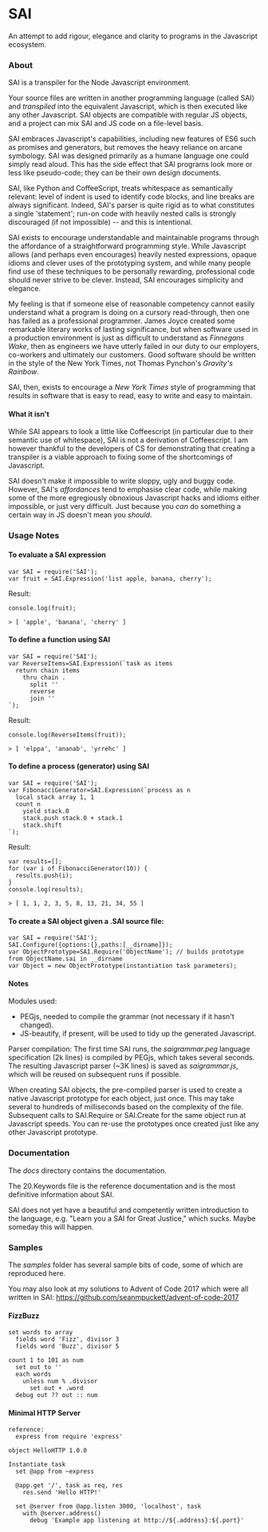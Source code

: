 # SAI
An attempt to add rigour, elegance and clarity to programs in the Javascript ecosystem.

### About

SAI is a transpiler for the Node Javascript environment. 

Your source files are written in another programming language (called SAI) and _transpiled_ into the equivalent Javascript, which is then executed like any other Javascript. SAI objects are compatible with regular JS objects, and a project can mix SAI and JS code on a file-level basis. 

SAI embraces Javascript's capabilities, including new features of ES6 such as promises and generators, but removes the heavy reliance on arcane symbology. SAI was designed primarily as a humane language one could simply read aloud. This has the side effect that SAI programs look more or less like pseudo-code; they can be their own design documents.

SAI, like Python and CoffeeScript, treats whitespace as semantically relevant: level of indent is used to identify code blocks, and line breaks are always significant. Indeed, SAI's parser is quite rigid as to what constitutes a single 'statement'; run-on code with heavily nested calls is strongly discouraged (if not impossible) -- and this is intentional.

SAI exists to encourage understandable and maintainable programs through the affordance of a straightforward programming style. While Javascript allows (and perhaps even encourages) heavily nested expressions, opaque idioms and clever uses of the prototyping system, and while many people find use of these techniques to be personally rewarding, professional code should never strive to be clever. Instead, SAI encourages simplicity and elegance.

My feeling is that if someone else of reasonable competency cannot easily understand what a program is doing on a cursory read-through, then one has failed as a professional programmer. James Joyce created some remarkable literary works of lasting significance, but when software used in a production environment is just as difficult to understand as _Finnegans Wake_, then as engineers we have utterly failed in our duty to our employers, co-workers and ultimately our customers. Good software should be written in the style of the New York Times, not Thomas Pynchon's _Gravity's Rainbow_. 

SAI, then, exists to encourage a _New York Times_ style of programming that results in software that is easy to read, easy to write and easy to maintain. 

#### What it isn't

While SAI appears to look a little like Coffeescript (in particular due to their semantic use of whitespace), SAI is not a derivation of Coffeescript. I am however thankful to the developers of CS for demonstrating that creating a transpiler is a viable approach to fixing some of the shortcomings of Javascript. 

SAI doesn't make it impossible to write sloppy, ugly and buggy code.  However, SAI's _affordances_ tend to emphasise clear code, while making some of the more egregiously obnoxious Javascript hacks and idioms either impossible, or just very difficult. Just because you _can_ do something a certain way in JS doesn't mean you _should_.

### Usage Notes

#### To evaluate a SAI expression

    var SAI = require('SAI');
    var fruit = SAI.Expression('list apple, banana, cherry');

Result:

    console.log(fruit);
    
    > [ 'apple', 'banana', 'cherry' ]

#### To define a function using SAI

    var SAI = require('SAI');
    var ReverseItems=SAI.Expression(`task as items
      return chain items
        thru chain .
          split ''
          reverse
          join ''
    `);

Result:
    
    console.log(ReverseItems(fruit));
    
    > [ 'elppa', 'ananab', 'yrrehc' ]

#### To define a process (generator) using SAI

    var SAI = require('SAI');
    var FibonacciGenerator=SAI.Expression(`process as n
      local stack array 1, 1
      count n
        yield stack.0
        stack.push stack.0 + stack.1
        stack.shift
    `);

Result:

    var results=[];
    for (var i of FibonacciGenerator(10)) {
      results.push(i);
    }
    console.log(results);
    
    > [ 1, 1, 2, 3, 5, 8, 13, 21, 34, 55 ]
    

#### To create a SAI object given a .SAI source file:

    var SAI = require('SAI');
    SAI.Configure({options:{},paths:[__dirname]});
    var ObjectPrototype=SAI.Require('ObjectName'); // builds prototype from ObjectName.sai in __dirname
    var Object = new ObjectPrototype(instantiation task parameters);

    
#### Notes

Modules used: 
- PEGjs, needed to compile the grammar (not necessary if it hasn't changed).
- JS-beautify, if present, will be used to tidy up the generated Javascript. 

Parser compilation: The first time SAI runs, the *saigrammar.peg* language specification (2k lines) is compiled by PEGjs, which takes several seconds. The resulting Javascript parser (~3K lines) is saved as *saigrammar.js*, which will be reused on subsequent runs if possible.

When creating SAI objects, the pre-compiled parser is used to create a native Javascript prototype for each object, just once. This may take several to hundreds of milliseconds based on the complexity of the file. Subsequent calls to SAI.Require or SAI.Create for the same object run at Javascript speeds. You can re-use the prototypes once created just like any other Javascript prototype. 


### Documentation

The _docs_ directory contains the documentation.  

The 20.Keywords file is the reference documentation and is the most definitive information about SAI.

SAI does not yet have a beautiful and competently written introduction to the language, e.g. "Learn you a SAI for Great Justice," which sucks. Maybe someday this will happen.

### Samples

The _samples_ folder has several sample bits of code, some of which are reproduced here.

You may also look at my solutions to Advent of Code 2017 which were all written in SAI: https://github.com/seanmpuckett/advent-of-code-2017


#### FizzBuzz

    set words to array
      fields word 'Fizz', divisor 3
      fields word 'Buzz', divisor 5
    
    count 1 to 101 as num
      set out to ''
      each words
        unless num % .divisor
          set out + .word
      debug out ?? out :: num

#### Minimal HTTP Server

    reference:
      express from require 'express'

    object HelloHTTP 1.0.0

    Instantiate task
      set @app from ~express
  
      @app.get '/', task as req, res
        res.send 'Hello HTTP!'

      set @server from @app.listen 3000, 'localhost', task
        with @server.address()
          debug 'Example app listening at http://${.address}:${.port}'       
      
   
